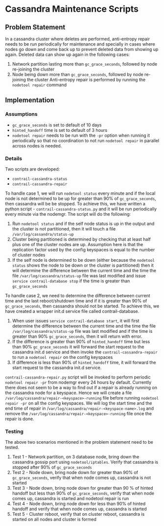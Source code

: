 # Cassandra Maintenance Scripts

## Problem Statement
In a cassandra cluster where deletes are performed, anti-entropy repair needs to be run periodically for maintenance and specially in cases where nodes go down and come back up to prevent deleted data from showing up again. Deleted data can show up again in the following cases:
1. Network partition lasting more than `gc_grace_seconds`, followed by node re-joining the cluster
2. Node being down more than `gc_grace_seconds`, followed by node re-joining the cluster
Anti-entropy repair is performed by running the `nodetool repair` command

## Implementation
### Assumptions
* `gc_grace_seconds` is set to default of 10 days
* `hinted_handoff` time is set to default of 3 hours
* `nodetool repair` needs to be run with the `-pr` option when running it periodically so that no coordination to not run `nodetool repair` in parallel across nodes is needed.

### Details
Two scripts are developed:
* `contrail-cassandra-status`
* `contrail-cassandra-repair`

To handle case 1, we will run `nodetool status` every minute and if the local node is not determined to be up for greater than 90% of `gc_grace_seconds`, then cassandra will be be stopped. To achieve this, we have written a python script - `contrail-cassandra-status.py` and it will be run periodically every minute via the nodemgr. The script will do the following:
1. Run `nodetool status` and if the self node status is up in the output and the cluster is not partitioned, then it will touch a file `/var/log/cassandra/status-up`
2. Cluster being partitioned is determined by checking that at least half plus one of the cluster nodes are up. Assumption here is that the replication factor used by the config keyspaces is equal to the number of cluster nodes 
3. If the self node is determined to be down (either because the `nodetool status` shows the node to be down or the cluster is partitioned) then it will determine the difference between the current time and the time the file `/var/log/cassandra/status-up` file was last modified and issue `service contrail-database stop` if the time is greater than `gc_grace_seconds`

To handle case 2, we need to determine the difference between current time and the last reboot/shutdown time and if it is greater than 90% of `gc_grace_seconds`, then cassandra should not be started. To achieve this, we have created a wrapper init.d service file called contrail-database. 
1. When user issues `service contrail-database start`, it will first determine the difference between the current time and the time the file `/var/log/cassandra/status-up` file was last modified and if the time is greater than 90% `gc_grace_seconds`, then it will return with error. 
2. If the difference is greater than 90% of `hinted_handoff` time but less than 90% `gc_grace_seconds` it will forward the start request to the cassandra init.d service and then invoke the `contrail-cassandra-repair` to run a `nodetool repair` on the config keyspaces
3. If difference is less than 90% of `hinted_handoff` time, it will forward the start request to the cassandra init.d service.

`contrail-cassandra-repair.py` script will be invoked to perform periodic `nodetool repair -pr` from nodemgr every 24 hours by default. Currently there does not seem to be a way to find out if a repair is already running on the cassandra node for a keyspace. Hence we will create a file `/var/log/cassandra/repair-<keyspace>-running` file before running `nodetool repair -pr` on all the config keyspaces. We will log the start time and the end time of repair in /`var/log/cassandra/repair-<keyspace-name>.log` and remove the `/var/log/cassandra/repair-<keyspace>-running` file once the repair is done.


### Testing
The above two scenarios mentioned in the problem statement need to be tested.
1. Test 1 - Network partition, on 3 database node, bring down the cassandra gossip port using `nodetool/iptables`. Verify that cassandra is stopped after 90% of `gc_grace_seconds`
2. Test 2 - Node down, bring node down for greater than 90% of `gc_grace_seconds`, verify that when node comes up, cassandra is not started
3. Test 3 - Node down, bring node down for greater than 90 % of hinted handoff but less than 90% of `gc_grace_seconds`, verify that when node comes up, cassandra is started and nodetool repair is run
4. Test 4 - Node down, bring node down for less than 90% of hinted handoff and verify that when node comes up, cassandra is started
5. Test 5 - Cluster reboot, verify that on cluster reboot, cassandra is started on all nodes and cluster is formed